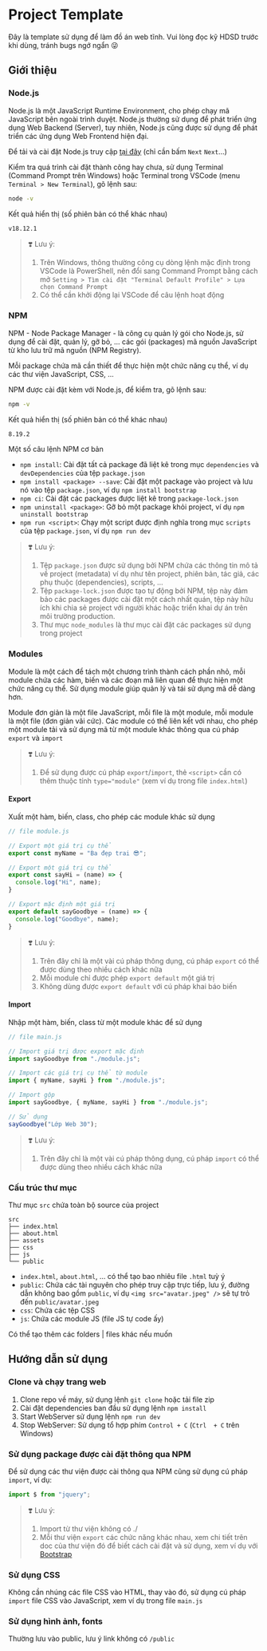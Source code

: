 # Project Template

Đây là template sử dụng để làm đồ án web tĩnh. Vui lòng đọc kỹ HDSD trước khi dùng, tránh bugs ngớ ngẩn 😜

## Giới thiệu

### Node.js

Node.js là một JavaScript Runtime Environment, cho phép chạy mã JavaScript bên ngoài trình duyệt. Node.js thường sử dụng để phát triển ứng dụng Web Backend (Server), tuy nhiên, Node.js cũng được sử dụng để phát triển các ứng dụng Web Frontend hiện đại.

Để tải và cài đặt Node.js truy cập [tại đây](https://nodejs.org/en/) (chỉ cần bấm `Next` `Next`...)

Kiểm tra quá trình cài đặt thành công hay chưa, sử dụng Terminal (Command Prompt trên Windows) hoặc Terminal trong VSCode (menu `Terminal > New Terminal`), gõ lệnh sau:

```bash
node -v
```

Kết quả hiển thị (số phiên bản có thể khác nhau)

```bash
v18.12.1
```

> ❣️ Lưu ý:
>
> 1. Trên Windows, thông thường công cụ dòng lệnh mặc định trong VSCode là PowerShell, nên đổi sang Command Prompt bằng cách mở `Setting > Tìm cài đặt "Terminal Default Profile" > Lựa chọn Command Prompt`
> 2. Có thể cần khởi động lại VSCode để câu lệnh hoạt động

### NPM

NPM - Node Package Manager - là công cụ quản lý gói cho Node.js, sử dụng để cài đặt, quản lý, gỡ bỏ, ... các gói (packages) mã nguồn JavaScript từ kho lưu trữ mã nguồn (NPM Registry).

Mỗi package chứa mã cần thiết để thực hiện một chức năng cụ thể, ví dụ các thư viện JavaScript, CSS, ...

NPM được cài đặt kèm với Node.js, để kiểm tra, gõ lệnh sau:

```bash
npm -v
```
Kết quả hiển thị (số phiên bản có thể khác nhau)

```bash
8.19.2
```

Một số câu lệnh NPM cơ bản

- `npm install`: Cài đặt tất cả package đã liệt kê trong mục `dependencies` và `devDependencies` của tệp `package.json`
- `npm install <package> --save`: Cài đặt một package vào project và lưu nó vào tệp `package.json`, ví dụ `npm install bootstrap`
- `npm ci`: Cài đặt các packages được liệt kê trong `package-lock.json`
- `npm uninstall <package>`: Gỡ bỏ một package khỏi project, ví dụ `npm uninstall bootstrap`
- `npm run <script>`: Chạy một script được định nghĩa trong mục `scripts` của tệp `package.json`, ví dụ `npm run dev`

> ❣️ Lưu ý:
>
> 1. Tệp `package.json` được sử dụng bởi NPM chứa các thông tin mô tả về project (metadata) ví dụ như tên project, phiên bản, tác giả, các phụ thuộc (dependencies), scripts, ...
> 2. Tệp `package-lock.json` được tạo tự động bởi NPM, tệp này đảm bảo các packages được cài đặt một cách nhất quán, tệp này hữu ích khi chia sẻ project với người khác hoặc triển khai dự án trên môi trường production.
> 2. Thư mục `node_modules` là thư mục cài đặt các packages sử dụng trong project

### Modules

Module là một cách để tách một chương trình thành cách phần nhỏ, mỗi module chứa các hàm, biến và các đoạn mã liên quan để thực hiện một chức năng cụ thể. Sử dụng module giúp quản lý và tái sử dụng mã dễ dàng hơn.

Module đơn giản là một file JavaScript, mỗi file là một module, mỗi module là một file (đơn giản vãi cức). Các module có thể liên kết với nhau, cho phép một module tải và sử dụng mã từ một module khác thông qua cú pháp `export` và `import`

> ❣️ Lưu ý:
>
> 1. Để sử dụng được cú pháp `export`/`import`, thẻ `<script>` cần có thêm thuộc tính `type="module"` (xem ví dụ trong file `index.html`)

#### Export 

Xuất một hàm, biến, class, cho phép các module khác sử dụng

```javascript
// file module.js

// Export một giá trị cụ thể
export const myName = "Ba đẹp trai 😎";

// Export một giá trị cụ thể
export const sayHi = (name) => {
  console.log("Hi", name);
}

// Export mặc định một giá trị
export default sayGoodbye = (name) => {
  console.log("Goodbye", name);
}
```

> ❣️ Lưu ý:
>
> 1. Trên đây chỉ là một vài cú pháp thông dụng, cú pháp `export` có thể được dùng theo nhiều cách khác nữa
> 2. Mỗi module chỉ được phép `export default` một giá trị
> 3. Không dùng được `export default` với cú pháp khai báo biến

#### Import 

Nhập một hàm, biến, class từ một module khác để sử dụng

```javascript
// file main.js 

// Import giá trị được export mặc định
import sayGoodbye from "./module.js";

// Import các giá trị cụ thể từ module
import { myName, sayHi } from "./module.js";

// Import gộp
import sayGoodbye, { myName, sayHi } from "./module.js";

// Sử dụng
sayGoodbye("Lớp Web 30");
```

> ❣️ Lưu ý:
>
> 1. Trên đây chỉ là một vài cú pháp thông dụng, cú pháp `import` có thể được dùng theo nhiều cách khác nữa

### Cấu trúc thư mục

Thư mục `src` chứa toàn bộ source của project

```
src
├── index.html
├── about.html
├── assets
├── css
├── js
└── public
```

- `index.html`, `about.html`, ... có thể tạo bao nhiêu file `.html` tuỳ ý
- `public`: Chứa các tài nguyên cho phép truy cập trực tiếp, lưu ý, đường dẫn không bao gồm `public`, ví dụ `<img src="avatar.jpeg" />` sẽ tự trỏ đến `public/avatar.jpeg`
- `css`: Chứa các tệp CSS
- `js`: Chứa các module JS (file JS tự code ấy)

Có thể tạo thêm các folders | files khác nếu muốn

## Hướng dẫn sử dụng

### Clone và chạy trang web

1. Clone repo về máy, sử dụng lệnh `git clone` hoặc tải file zip
2. Cài đặt dependencies ban đầu sử dụng lệnh `npm install`
3. Start WebServer sử dụng lệnh `npm run dev`
4. Stop WebServer: Sử dụng tổ hợp phím `Control + C` (`Ctrl  + C` trên Windows)

### Sử dụng package được cài đặt thông qua NPM

Để sử dụng các thư viện được cài thông qua NPM cũng sử dụng cú pháp `import`, ví dụ:

```javascript
import $ from "jquery";
```

> ❣️ Lưu ý:
>
> 1. Import từ thư viện không có ./
> 2. Mỗi thư viện `export` các chức năng khác nhau, xem chi tiết trên doc của thư viện đó để biết cách cài đặt và sử dụng, xem ví dụ với [Bootstrap](https://getbootstrap.com/docs/5.3/getting-started/vite/)


### Sử dụng CSS

Không cần nhúng các file CSS vào HTML, thay vào đó, sử dụng cú pháp `import` file CSS vào JavaScript, xem ví dụ trong file `main.js`

### Sử dụng hình ảnh, fonts

Thường lưu vào public, lưu ý link không có `/public`